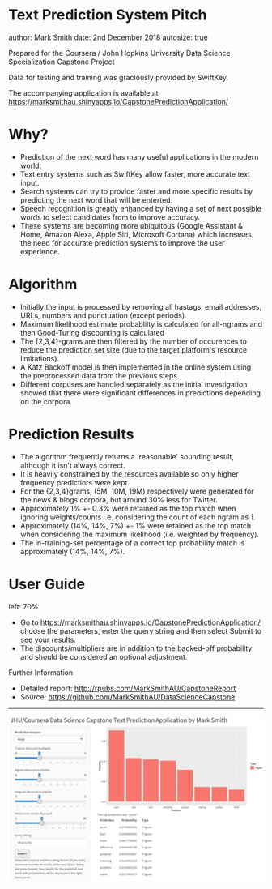 Text Prediction System Pitch
========================================================
author: Mark Smith
date: 2nd December 2018
autosize: true

Prepared for the Coursera / John Hopkins University Data Science Specialization Capstone Project

Data for testing and training was graciously provided by SwiftKey.

The accompanying application is available at https://marksmithau.shinyapps.io/CapstonePredictionApplication/

Why?
========================================================

- Prediction of the next word has many useful applications in the modern world:
- Text entry systems such as SwiftKey allow faster, more accurate text input.
- Search systems can try to provide faster and more specific results by predicting the next word that will be enterted.
- Speech recognition is greatly enhanced by having a set of next possible words to select candidates from to improve accuracy.
- These systems are becoming more ubiquitous (Google Assistant & Home, Amazon Alexa, Apple Siri, Microsoft Cortana) which increases the need for accurate prediction systems to improve the user experience.

Algorithm
========================================================

- Initially the input is processed by removing all hastags, email addresses, URLs, numbers and punctuation (except periods).
- Maximum likelihood estimate probablilty is calculated for all-ngrams and then Good-Turing discounting is calculated
- The {2,3,4}-grams are then filtered by the number of occurences to reduce the prediction set size (due to the target platform's resource limitations).  
- A Katz Backoff model is then implemented in the online system using the preprocessed data from the previous steps.
- Different corpuses are handled separately as the initial investigation showed that there were significant differences in predictions depending on the corpora.

Prediction Results
========================================================

- The algorithm frequently returns a 'reasonable' sounding result, although it isn't always correct.
- It is heavily constrained by the resources available so only higher frequency predictiors were kept.
- For the {2,3,4}grams, (5M, 10M, 19M) respectively were generated for the news & blogs corpora, but around 30% less for Twitter.
- Approximately 1% +- 0.3% were retained as the top match when ignoring weights/counts i.e. considering the count of each ngram as 1.
- Approximately (14%, 14%, 7%) +- 1% were retained as the top match when considering the maximum likelihood (i.e. weighted by frequency).
- The in-training-set percentage of a correct top probability match is approximately (14%, 14%, 7%).

User Guide
========================================================
left: 70%

- Go to <https://marksmithau.shinyapps.io/CapstonePredictionApplication/>, choose the parameters, enter the query string and then select Submit to see your results.
- The discounts/multipliers are in addition to the backed-off probability and should be considered an optional adjustment.

Further Information
- Detailed report: http://rpubs.com/MarkSmithAU/CapstoneReport
- Source: https://github.com/MarkSmithAU/DataScienceCapstone

***

![Application Screenshot](screenshot.png)

